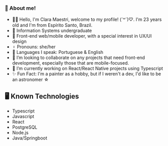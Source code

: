 ### 🌙 About me! 
- 👩‍💻 Hello, I'm Clara Maestri, welcome to my profile! (´꒳`)♡. I'm 23 years old and I'm from Espírito Santo, Brazil.
- 📖 Information Systems undergraduate
- 📱 Front-end web/mobile developer, with a special interest in UX/UI design
- ♀️ Pronouns: she/her 
- 💬 Languages I speak: Portuguese & English
- 👯 I’m looking to collaborate on any projects that need front-end development, especially those that are mobile-focused. 
- 🌱 I’m currently working on React/React Native projects using Typescript
- ✨ Fun Fact: I'm a painter as a hobby, but if I weren't a dev, I'd like to be an astronomer ☆


## 🖥️ Known Technologies
- Typescript
- Javascript
- React
- PostgreSQL
- Node.js 
- Java/Springboot 
